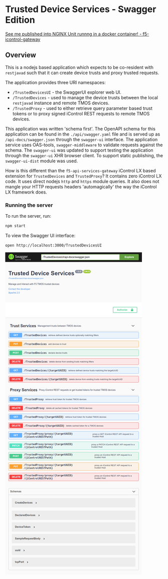 # Trusted Device Services - Swagger Edition

[See me published into NGINX Unit runnng in a docker container! - f5-icontrol-gateway](https://cloud.docker.com/u/jgruberf5/repository/docker/jgruberf5/f5-icontrol-gateway)

## Overview

This is a nodejs based application which expects to be co-resident with `restjavad` such that it can create device trusts and proxy trusted requests.

The application provides three URI namespaces:

- `/TrustedDevicesUI` - the SwaggerUI explorer web UI.
- `/TrustedDevices` - used to manage the device trusts between the local `restjavad` instance and remote TMOS devices.
- `/TrustedProxy` - used to either retrieve query parameter based trust tokens or to proxy signed iControl REST requests to remote TMOS devices.

This application was written 'schema first'. The OpenAPI schema for this application can be found in the `./api/swagger.yaml` file and is served up as `/api-docs/swagger.json` through the `swagger-ui` interface. The application service uses OAS-tools, `swagger-middleware` to validate requests against the schema. The `swagger-ui` was updated to support testing the application through the `swagger-ui` XHR browser client. To support static publishing, the `swagger-ui-dist` module was used.

How is this different than the `f5-api-services-gateway` iControl LX based extension for `TrustedDevices` and `TrustedProxy`? It contains zero iControl LX code. It uses direct nodejs `http` and `https` module queries. It also does not mangle your HTTP requests headers 'automagically' the way the iControl LX framework does.

### Running the server

To run the server, run:

```bash
npm start
```

To view the Swagger UI interface:

```bash
open http://localhost:3000/TrustedDevicesUI
```

![TrustedDevicesSwaggerUI](./resources/TrustedDevicesSwaggerApp.png)
